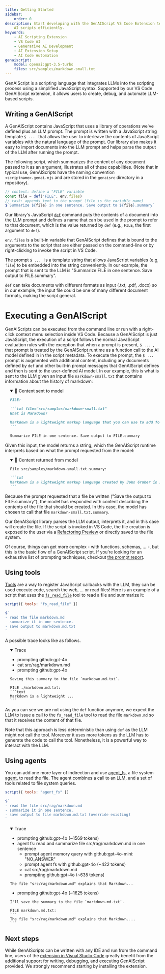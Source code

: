 ```yaml
---
title: Getting Started
sidebar:
    order: 0
description: Start developing with the GenAIScript VS Code Extension to create
    AI scripts efficiently.
keywords:
    - AI Scripting Extension
    - VS Code AI
    - Generative AI Development
    - AI Extension Setup
    - AI Code Automation
genaiscript:
    model: openai:gpt-3.5-turbo
    files: src/samples/markdown-small.txt
---
```


GenAIScript is a scripting language that integrates LLMs into the scripting process using a simplified JavaScript syntax.
Supported by our VS Code GenAIScript extension, it allows users to create, debug, and automate LLM-based scripts.

## Writing a GenAIScript

A GenAIScript contains JavaScript that uses a library of operations we've defined
plus an LLM prompt. The prompt is written with a JavaScript string template `$ ... ` that
allows the user to interleave the contents of JavaScript variables with the
natural language of the prompt. Our library also makes it easy to import documents into the LLM prompt and helps parse the output of the LLM after running the prompt.

The following script, which summarizes the content of any document passed to it as an
argument, illustrates all of these capabilities. (Note that in typical use, GenAIScripts
have the naming convention `<scriptname>.genai.mjs` and are stored in the `genaisrc` directory
in a repository).

```js wrap title="summarize.genai.mjs"
// context: define a "FILE" variable
const file = def("FILE", env.files)
// task: appends text to the prompt (file is the variable name)
$`Summarize ${file} in one sentence. Save output to ${file}.summary`
```

Our library's JavaScript [`def`](/genaiscript/reference/scripts/context) command puts
the contents of a document into the
LLM prompt and defines a name that
can be used in the prompt to refer to that document, which is the value returned by `def` (e.g., `FILE`, the first argument to `def`).

`env.files` is a built-in variable that GenAIScript defines that is bound
to the arguments to the script that are either passed on the command-line or
by right-clicking to invoke the script in VS Code.

The prompt `$ ... ` is a template string that allows JavaScript variables (e.g, `file`) to be embedded
into the string conveniently. In our example, the prompt that is sent to the LLM
is "Summarize FILE in one sentence. Save output to FILE.summary".

`def` can take documents with different formats as input (.txt, .pdf, .docx) so
in our example, the input file could be one of many different document formats, making the
script general.

# Executing a GenAIScript

GenAIScripts can be executed from the command line or run with a right-click context
menu selection inside VS Code. Because a GenAIScript is just JavaScript, the execution of a script follows the normal JavaScript evaluation rules with the exception that when a prompt is present, `$ ... `, that prompt is treated
by the GenAIScript runtime as a function call to the AI model defined in in the script metadata. To execute the prompt,
the `$ ... ` prompt is augmented with additional content,
including any documents defined by `def` and other built-in prompt messages that GenAIScript
defines and then is sent to the user-defined AI model. In our example, this is what is
sent to the LLM given an input file `markdown-small.txt` that contains information
about the history of markdown:

<!-- genaiscript output start -->

<details style="margin-left: 1rem;"  open>
<summary>👤 Content sent to model</summary>

````markdown wrap
FILE:

```txt file="src/samples/markdown-small.txt"
What is Markdown?

Markdown is a lightweight markup language that you can use to add formatting elements to plaintext text documents. Created by John Gruber in 2004, Markdown is now one of the world’s most popular markup languages.
```

Summarize FILE in one sentence. Save output to FILE.summary
````

</details>

Given this input, the model returns a string, which
the GenAIScript runtime interprets based on what the prompt requested from the model:

<details style="margin-left: 1rem;"  open>
<summary>🤖 Content returned from model</summary>

````markdown wrap
File src/samples/markdown-small.txt.summary:

```txt
Markdown is a lightweight markup language created by John Gruber in 2004, known for adding formatting elements to plaintext text documents.
```
````

</details>

<!-- genaiscript output end -->

Because the prompt requested that a file be written ("Save the output to FILE.summary"),
the model has responded with content describing the contents of the file that should be created.
In this case, the model has chosen to call that file `markdown-small.txt.summary`.

Our GenAIScript library parses the LLM output, interprets it, and in this case will
create the file. If the script is invoked in VS Code, the
file creation is exposed to the user via a [Refactoring Preview](https://code.visualstudio.com/docs/editor/refactoring#_refactor-preview) or directly saved to the file system.

Of course, things can get more complex - with functions, schemas, ... -, but this is the basic flow of a GenAIScript script.
If you're looking for an exhaustive list of prompting techniques, checkout [the prompt report](https://learnprompting.org/).

## Using tools

[Tools](/genaiscript/reference/scripts/tools) are a way to register JavaScript callbacks with the LLM, they can be used
execute code, search the web, ... or read files!
Here is an example of a script that uses the [`fs_read_file`](/genaiscript/reference/scripts/system#systemfs_read_file) tool to read a file and summarize it:

```js wrap title="summarize.genai.mjs" 'tools: "fs_read_file"'
script({ tools: "fs_read_file" })

$`
- read the file markdown.md 
- summarize it in one sentence. 
- save output to markdown.md.txt
`
```

A possible trace looks like as follows. 

<details style="margin-left: 1rem;"  open>
<summary>Trace</summary>

- prompting github:gpt-4o
- cat src/rag/markdown.md
- prompting github:gpt-4o

````` wrap
Saving this summary to the file `markdown.md.txt`.

FILE ./markdown.md.txt:
```text
Markdown is a lightweight ...
```
`````

</details>

As you can see we are not using the `def` function anymore, we expect the LLM to issue a call to the `fs_read_file` tool to read the file `markdown.md` so that it receives the content of that file.

Note that this approach is less deterministic than using `def` as the LLM might not call the tool. Moreover it uses more tokens as the LLM has to generate the code to call the tool. Nonetheless, it is a powerful way to interact with the LLM.

## Using agents

You can add one more layer of indirection and use [agent_fs](/genaiscript/reference/scripts/system#systemagent_fs), a file system [agent](/genaiscript/reference/scripts/agents), to read the file. The agent combines a call to an LLM, and a set of tools related to file system queries.

```js wrap title="summarize.genai.mjs" "agent_fs" 'tools: "agent_fs"'
script({ tools: "agent_fs" })

$`
- read the file src/rag/markdown.md 
- summarize it in one sentence. 
- save output to file markdown.md.txt (override existing)
`
```

<details style="margin-left: 1rem;"  open>
<summary>Trace</summary>

- prompting github:gpt-4o (~1569 tokens)
- agent fs: read and summarize file src/rag/markdown.md in one sentence 
  - prompt agent memory query with github:gpt-4o-mini: "NO_ANSWER"
  - prompt agent fs with github:gpt-4o (~422 tokens)
  - cat src/rag/markdown.md
  - prompting github:gpt-4o (~635 tokens)

```
The file "src/rag/markdown.md" explains that Markdown...
```

- prompting github:gpt-4o (~1625 tokens)

`````
I'll save the summary to the file `markdown.md.txt`.

FILE markdown.md.txt:
```
The file "src/rag/markdown.md" explains that Markdown....
```
`````
</details>

## Next steps

While GenAIScripts can be written with any IDE and run from the command line,
users of the [extension in Visual Studio Code](/genaiscript/getting-started/installation)
greatly benefit from the additional support for writing, debugging, and executing
GenAIScript provided. We strongly recommend starting by installing the extension.
